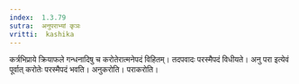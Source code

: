 ```yaml
---
index:  1.3.79
sutra:  अनुपराभ्यां कृञः
vritti:  kashika 
---
```


कर्त्रभिप्राये क्रियाफले गन्धनादिषु च करोतेरात्मनेपदं विहितम्। तदपवादः परस्मैपदं विधीयते। अनु परा इत्येवं पूर्वात् करोतेः परस्मैपदं भवति। अनुकरोति। पराकरोति।

